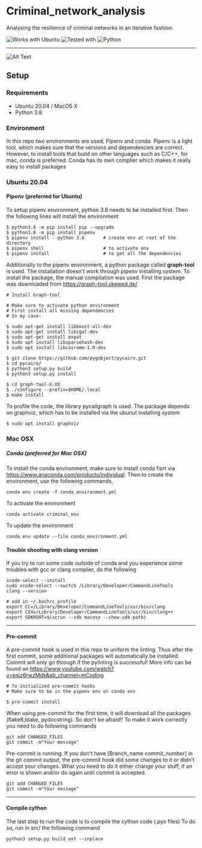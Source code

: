 # Criminal_network_analysis
Analysing the resilience of criminal networks in an iterative fashion.

<p align="center">

![Works with Ubuntu](https://img.shields.io/badge/Ubuntu-v20.04--LTS-blue?style=flat-square)
![Tested with](https://img.shields.io/badge/Pytest-80%25%20coverage-red)
![Python](https://img.shields.io/badge/python-v3.8-green)

</p>

---

![Alt Text](src/results/video/simulation_preferential.gif)


## Setup
### Requirements
* Ubuntu 20.04 / MacOS X
* Python 3.8

### Environment
In this repo two environments are used, Pipenv and conda. Pipenv is a light tool, which makes sure that the versions and dependencies are correct. However, to install tools that build on other languages such as C/C++, for mac, conda is preferred. Conda has its own complier which makes it really easy to install packages

### Ubuntu 20.04
#### Pipenv (preferred for Ubuntu)
To setup pipenv environment, python 3.8 needs to be installed first. Then the following lines will install the environment

    $ python3.8 -m pip install pip --upgrade
    $ python3.8 -m pip install pipenv
    $ pipenv install --python 3.8       # create env at root of the directory
    $ pipenv shell                      # to activate env
    $ pipenv install                    # to get all the dependencies

Additionally to the pipenv environment, a python package called **graph-tool** is used. The installation doesn't work through pipenv installing system. To install the package, the manual compilation was used. First the package was downloaded from https://graph-tool.skewed.de/

    # Install Graph-tool

    # Make sure to activate python environment
    # First install all missing dependencies
    # In my case:

    $ sudo apt-get install libboost-all-dev
    $ sudo apt-get install libcgal-dev
    $ sudo apt-get install expat
    $ sudo apt install libsparsehash-dev
    $ sudo apt install libcairomm-1.0-dev

    $ git clone https://github.com/pygobject/pycairo.git
    $ cd pycairo/
    $ python3 setup.py build
    $ python3 setup.py install

    $ cd graph-tool-X.XX
    $ ./configure --prefix=$HOME/.local
    $ make install

To profile the code, the library pycallgraph is used. The package depends on graphviz, which has to be installed via the ubunut installing system

    $ sudo apt install graphviz

### Mac OSX
##### Conda (preferred for Mac OSX)
To install the conda environment, make sure to install conda fisrt via https://www.anaconda.com/products/individual. Then to create the environment, use the following commands,

    conda env create -f conda_environment.yml

To activate the environment

    conda activate criminal_env

To update the environment

    conda env update --file conda_environment.yml

#### Trouble shooting with clang version

If you try to run some code outside of conda and you experience some troubles with gcc or clang complier, do the following

    xcode-select --install
    sudo xcode-select --switch /Library/Developer/CommandLineTools
    clang --version

    # add in ~/.bashrc_profile
    export CC=/Library/Developer/CommandLineTools/usr/bin/clang
    export CXX=/Library/Developer/CommandLineTools/usr/bin/clang++
    export SDKROOT=$(xcrun --sdk macosx --show-sdk-path)


---
#### Pre-commit

A pre-commit hook is used in this repo to uniform the linting. Thus after the first commit, some additional packages will automatically be installed. Commit will only go through if the pylinting is successful! More info can be found on https://www.youtube.com/watch?v=psjz6rwzMdk&ab_channel=mCoding

    # To initialized pre-commit hooks
    # Make sure to be in the pipenv env or conda env

    $ pre-commit install

When using pre-commit for the first time, it will download all the packages (flake8,blake, pydocstring). So don't be afraid!!
To make it work correctly you need to do following commands

    git add CHANGED_FILES
    git commit -m"Your message"

Pre-commit is running. If you don't have [Branch_name commit_number] in the git commit output, the pre-commit hook did some changes to it or didn't accept your changes.
What you need to do it either change your stuff, if an error is shown and/or do again until commit is accepted.

    git add CHANGED_FILES
    git commit -m"Your message"

---
#### Compile cython

The last step to run the code is to compile the cython code (.pyx files)
To do so, run in src/ the following command

    python3 setup.py build_ext --inplace
